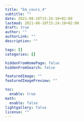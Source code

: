 ```yaml
---
title: "Em_cours_4"
subtitle: ""
date: 2021-08-18T15:24:10+02:00
lastmod: 2021-08-18T15:24:10+02:00
draft: true
author: ""
authorLink: ""
description: ""

tags: []
categories: []

hiddenFromHomePage: false
hiddenFromSearch: false

featuredImage: ""
featuredImagePreview: ""

toc:
  enable: true
math:
  enable: false
lightgallery: false
license: ""
---
```


<!--more-->
